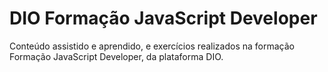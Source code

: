 # DIO Formação JavaScript Developer

Conteúdo assistido e aprendido, e exercícios realizados na formação Formação JavaScript Developer, da plataforma DIO.
